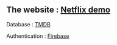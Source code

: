 ## The website : [Netflix demo](https://netflix-clone-eed53.web.app/)

Database : [TMDB](https://www.themoviedb.org/)

Authentication : [Firebase](https://firebase.google.com/)